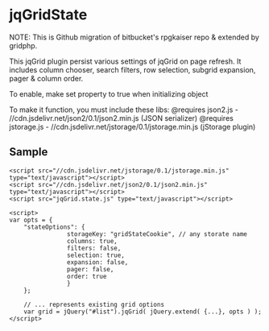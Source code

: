 jqGridState
===========

NOTE: This is Github migration of bitbucket's rpgkaiser repo & extended by gridphp.

This jqGrid plugin persist various settings of jqGrid on page refresh. 
It includes column chooser, search filters, row selection, subgrid expansion, pager & column order.

To enable, make set property to true when initializing object

To make it function, you must include these libs:
@requires json2.js - //cdn.jsdelivr.net/json2/0.1/json2.min.js (JSON serializer)
@requires jstorage.js - //cdn.jsdelivr.net/jstorage/0.1/jstorage.min.js (jStorage plugin)

Sample
------
	<script src="//cdn.jsdelivr.net/jstorage/0.1/jstorage.min.js" type="text/javascript"></script>	
	<script src="//cdn.jsdelivr.net/json2/0.1/json2.min.js" type="text/javascript"></script>	
	<script src="jqGrid.state.js" type="text/javascript"></script>	
	
	<script>
	var opts = {
		"stateOptions": {         
					storageKey: "gridStateCookie", // any storate name
					columns: true,
					filters: false,
					selection: true,
					expansion: false,					
					pager: false,
					order: true
					}
		};
		
		// ... represents existing grid options
		var grid = jQuery("#list").jqGrid( jQuery.extend( {...}, opts ) );
	</script>	
